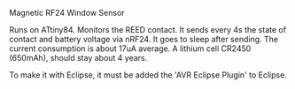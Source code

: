 Magnetic RF24 Window Sensor

Runs on ATtiny84.
Monitors the REED contact. It sends every 4s the state of contact and battery voltage via nRF24.
It goes to sleep after sending. The current consumption is about 17uA average. A lithium cell
CR2450 (650mAh), should stay about 4 years.

To make it with Eclipse, it must be added the 'AVR Eclipse Plugin' to Eclipse.
